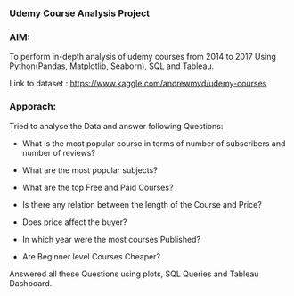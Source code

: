 ### Udemy Course Analysis Project



### AIM: 
To perform in-depth analysis of udemy courses from 2014 to 2017 Using Python(Pandas, Matplotlib, Seaborn), SQL and Tableau.

Link to dataset : https://www.kaggle.com/andrewmvd/udemy-courses

### Apporach:

Tried to analyse the Data and answer following Questions:

* What is the most popular course in terms of number of subscribers and number of reviews?

* What are the most popular subjects?

* What are the top Free and Paid Courses?

* Is there any relation between the length of the Course and Price?

* Does price affect the buyer?

* In which year were the most courses Published?

* Are Beginner level Courses Cheaper?

Answered all these Questions using plots, SQL Queries and Tableau Dashboard.



